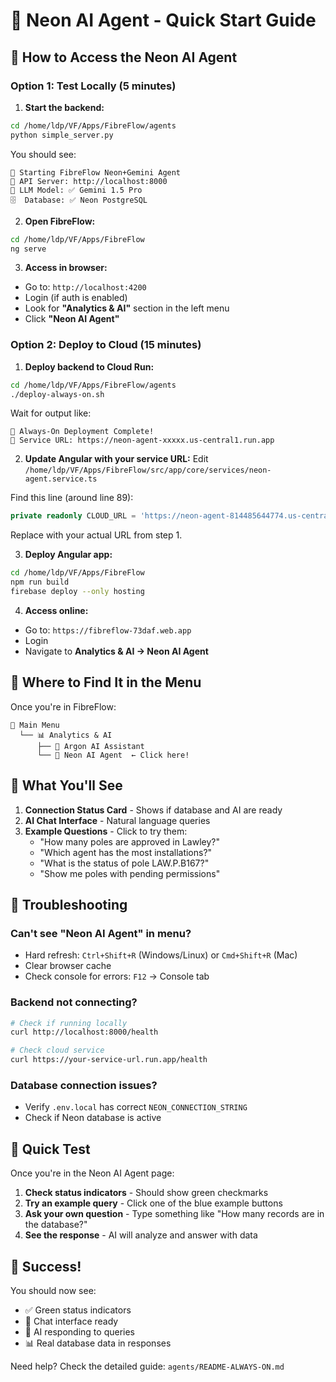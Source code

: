 # 🚀 Neon AI Agent - Quick Start Guide

## 📍 How to Access the Neon AI Agent

### Option 1: Test Locally (5 minutes)

1. **Start the backend:**
```bash
cd /home/ldp/VF/Apps/FibreFlow/agents
python simple_server.py
```
You should see:
```
🚀 Starting FibreFlow Neon+Gemini Agent
📱 API Server: http://localhost:8000
🤖 LLM Model: ✅ Gemini 1.5 Pro
🗄️  Database: ✅ Neon PostgreSQL
```

2. **Open FibreFlow:**
```bash
cd /home/ldp/VF/Apps/FibreFlow
ng serve
```

3. **Access in browser:**
- Go to: `http://localhost:4200`
- Login (if auth is enabled)
- Look for **"Analytics & AI"** section in the left menu
- Click **"Neon AI Agent"**

### Option 2: Deploy to Cloud (15 minutes)

1. **Deploy backend to Cloud Run:**
```bash
cd /home/ldp/VF/Apps/FibreFlow/agents
./deploy-always-on.sh
```

Wait for output like:
```
🎉 Always-On Deployment Complete!
📱 Service URL: https://neon-agent-xxxxx.us-central1.run.app
```

2. **Update Angular with your service URL:**
Edit `/home/ldp/VF/Apps/FibreFlow/src/app/core/services/neon-agent.service.ts`

Find this line (around line 89):
```typescript
private readonly CLOUD_URL = 'https://neon-agent-814485644774.us-central1.run.app'; // TODO: Update after deployment
```

Replace with your actual URL from step 1.

3. **Deploy Angular app:**
```bash
cd /home/ldp/VF/Apps/FibreFlow
npm run build
firebase deploy --only hosting
```

4. **Access online:**
- Go to: `https://fibreflow-73daf.web.app`
- Login
- Navigate to **Analytics & AI → Neon AI Agent**

## 🎯 Where to Find It in the Menu

Once you're in FibreFlow:

```
📂 Main Menu
  └── 📊 Analytics & AI
      ├── 🤖 Argon AI Assistant
      └── 🧠 Neon AI Agent  ← Click here!
```

## 💬 What You'll See

1. **Connection Status Card** - Shows if database and AI are ready
2. **AI Chat Interface** - Natural language queries
3. **Example Questions** - Click to try them:
   - "How many poles are approved in Lawley?"
   - "Which agent has the most installations?"
   - "What is the status of pole LAW.P.B167?"
   - "Show me poles with pending permissions"

## 🔧 Troubleshooting

### Can't see "Neon AI Agent" in menu?
- Hard refresh: `Ctrl+Shift+R` (Windows/Linux) or `Cmd+Shift+R` (Mac)
- Clear browser cache
- Check console for errors: `F12` → Console tab

### Backend not connecting?
```bash
# Check if running locally
curl http://localhost:8000/health

# Check cloud service
curl https://your-service-url.run.app/health
```

### Database connection issues?
- Verify `.env.local` has correct `NEON_CONNECTION_STRING`
- Check if Neon database is active

## 📝 Quick Test

Once you're in the Neon AI Agent page:

1. **Check status indicators** - Should show green checkmarks
2. **Try an example query** - Click one of the blue example buttons
3. **Ask your own question** - Type something like "How many records are in the database?"
4. **See the response** - AI will analyze and answer with data

## 🎉 Success!

You should now see:
- ✅ Green status indicators
- 💬 Chat interface ready
- 🤖 AI responding to queries
- 📊 Real database data in responses

Need help? Check the detailed guide: `agents/README-ALWAYS-ON.md`